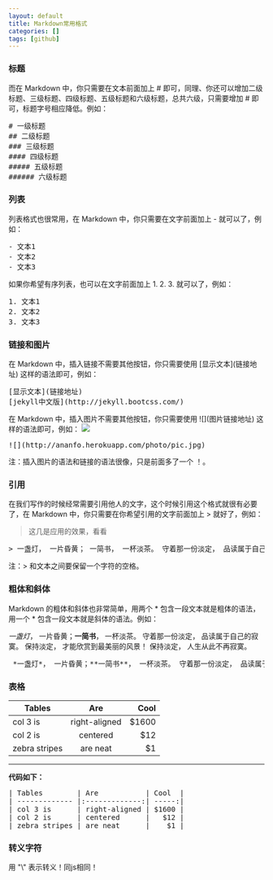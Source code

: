 ```yaml
---
layout: default
title: Markdown常用格式
categories: []
tags: [github]
---
```


### 标题

而在 Markdown 中，你只需要在文本前面加上 # 即可，同理、你还可以增加二级标题、三级标题、四级标题、五级标题和六级标题，总共六级，只需要增加  # 即可，标题字号相应降低。例如：

<pre>
# 一级标题
## 二级标题
### 三级标题
#### 四级标题
##### 五级标题
###### 六级标题
</pre>

### 列表
列表格式也很常用，在 Markdown 中，你只需要在文字前面加上 - 就可以了，例如：
<pre>
- 文本1
- 文本2
- 文本3
</pre>
如果你希望有序列表，也可以在文字前面加上 1. 2. 3. 就可以了，例如：

<pre>
1. 文本1
2. 文本2
3. 文本3
</pre>

### 链接和图片
在 Markdown 中，插入链接不需要其他按钮，你只需要使用 \[显示文本\](链接地址) 这样的语法即可，例如：

<pre>
[显示文本](链接地址)
[jekyll中文版](http://jekyll.bootcss.com/)
</pre>


在 Markdown 中，插入图片不需要其他按钮，你只需要使用 \!\[\](图片链接地址) 这样的语法即可，例如：
![](http://ananfo.herokuapp.com/photo/pic.jpg)
<pre>
![](http://ananfo.herokuapp.com/photo/pic.jpg)
</pre>

注：插入图片的语法和链接的语法很像，只是前面多了一个 ！。

### 引用
在我们写作的时候经常需要引用他人的文字，这个时候引用这个格式就很有必要了，在 Markdown 中，你只需要在你希望引用的文字前面加上 > 就好了，例如：

> 这几是应用的效果，看看

<pre>
> 一盏灯， 一片昏黄； 一简书， 一杯淡茶。 守着那一份淡定， 品读属于自己的寂寞。
</pre>

注：> 和文本之间要保留一个字符的空格。

### 粗体和斜体
Markdown 的粗体和斜体也非常简单，用两个 * 包含一段文本就是粗体的语法，用一个 * 包含一段文本就是斜体的语法。例如：

 *一盏灯*， 一片昏黄；**一简书**， 一杯淡茶。 守着那一份淡定， 品读属于自己的寂寞。 保持淡定， 才能欣赏到最美丽的风景！ 保持淡定， 人生从此不再寂寞。

<pre>
 *一盏灯*， 一片昏黄；**一简书**， 一杯淡茶。 守着那一份淡定， 品读属于自己的寂寞。 保持淡定， 才能欣赏到最美丽的风景！ 保持淡定， 人生从此不再寂寞。
</pre>

### 表格

| Tables        | Are           | Cool  |
| ------------- |:-------------:| -----:|
| col 3 is      | right-aligned | $1600 |
| col 2 is      | centered      |   $12 |
| zebra stripes | are neat      |    $1 |

<hr>

**代码如下：**

<pre>
| Tables        | Are           | Cool  |
| ------------- |:-------------:| -----:|
| col 3 is      | right-aligned | $1600 |
| col 2 is      | centered      |   $12 |
| zebra stripes | are neat      |    $1 |
</pre>

### 转义字符

用 "\\" 表示转义！同js相同！




